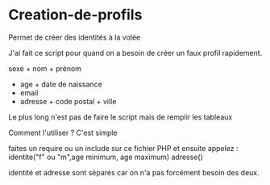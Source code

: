 # Creation-de-profils
Permet de créer des identités à la volée

J'ai fait ce script pour quand on a besoin de créer un faux profil rapidement.

sexe + nom + prénom
+ age + date de naissance
+ email
+ adresse + code postal + ville

Le plus long n'est pas de faire le script
mais de remplir les tableaux

Comment l'utiliser ?
C'est simple

faites un require ou un include sur ce fichier PHP
et ensuite appelez :
identite("f" ou "m",age minimum, age maximum)
adresse()

identité et adresse sont séparés car on n'a pas forcément besoin des deux.
